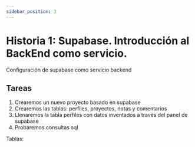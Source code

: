 ```yaml
---
sidebar_position: 3
---
```


# Historia 1: Supabase. Introducción al BackEnd como servicio.


Configuración de supabase como servicio backend

## Tareas
1. Crearemos un nuevo proyecto basado en supabase
2. Crearemos las tablas: perfiles, proyectos, notas y comentarios
3. Llenaremos la tabla perfiles con datos inventados a través del panel de supabase
4. Probaremos consultas sql

Tablas:



